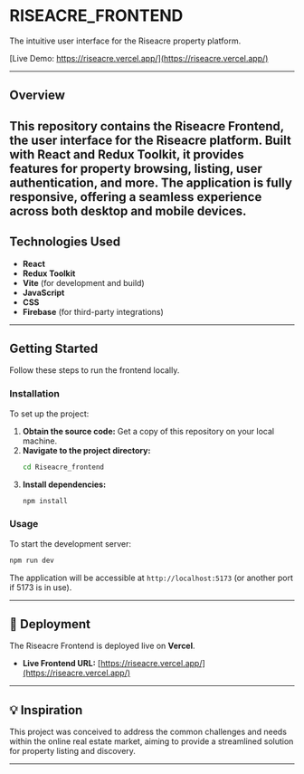 
# RISEACRE_FRONTEND

The intuitive user interface for the Riseacre property platform.

[Live Demo: https://riseacre.vercel.app/](https://riseacre.vercel.app/)

---

## Overview

This repository contains the Riseacre Frontend, the user interface for the Riseacre platform. Built with React and Redux Toolkit, it provides features for property browsing, listing, user authentication, and more.
The application is fully responsive, offering a seamless experience across both desktop and mobile devices.
---

## Technologies Used

* **React**
* **Redux Toolkit**
* **Vite** (for development and build)
* **JavaScript**
* **CSS**
* **Firebase** (for third-party integrations)

---

## Getting Started

Follow these steps to run the frontend locally.

### Installation

To set up the project:

1.  **Obtain the source code:** Get a copy of this repository on your local machine.
2.  **Navigate to the project directory:**
    ```bash
    cd Riseacre_frontend
    ```
3.  **Install dependencies:**
    ```bash
    npm install
    ```

### Usage

To start the development server:

```bash
npm run dev
```

The application will be accessible at `http://localhost:5173` (or another port if 5173 is in use).

---

## 🚀 Deployment

The Riseacre Frontend is deployed live on **Vercel**.

* **Live Frontend URL:** [https://riseacre.vercel.app/](https://riseacre.vercel.app/)

---

## 💡 Inspiration

This project was conceived to address the common challenges and needs within the online real estate market, aiming to provide a streamlined solution for property listing and discovery.

---
